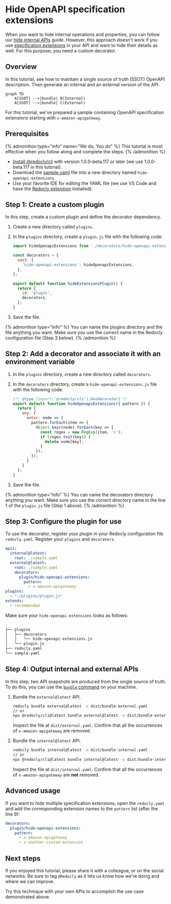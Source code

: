 # Hide OpenAPI specification extensions

When you want to hide internal operations and properties, you can follow our [hide internal APIs](./hide-apis.md) guide.
However, this approach doesn't work if you use [specification extensions](https://redocly.com/docs/openapi-visual-reference/specification-extensions/)
in your API and want to hide their details as well. For this purpose, you need a custom decorator.

## Overview

In this tutorial, see how to maintain a single source of truth (SSOT) OpenAPI description.
Then generate an internal and an external version of the API.

```mermaid
graph TD
    A[SSOT] -->|bundle| B(Internal)
    A[SSOT] -->|bundle| C(External)
```

For this tutorial, we've prepared a sample containing OpenAPI specification extensions starting with `x-amazon-apigateway`.

## Prerequisites

{% admonition type="info" name="We do, You do" %}
This tutorial is most effective when you follow along and complete the steps.
{% /admonition %}

- [Install @redocly/cli](../installation.md) with version 1.0.0-beta.117 or later (we use 1.0.0-beta.117 in this tutorial).
- Download the [sample.yaml](https://gist.github.com/bandantonio/e1331ba5afd24485de5e6229c91d25ed) file into a new directory named `hide-openapi-extensions`.
- Use your favorite IDE for editing the YAML file (we use VS Code and have the [Redocly extension](https://redocly.com/docs/redocly-openapi/) installed).

## Step 1: Create a custom plugin

In this step, create a custom plugin and define the decorator dependency.

1. Create a new directory called `plugins`.
1. In the `plugins` directory, create a `plugin.js` file with the following code:

   ```js
   import hideOpenapiExtensions from './decorators/hide-openapi-extensions.js';

   const decorators = {
     oas3: {
       'hide-openapi-extensions': hideOpenapiExtensions,
     },
   };

   export default function hideExtensionsPlugin() {
     return {
       id: 'plugin',
       decorators,
     };
   }
   ```

1. Save the file.

{% admonition type="info" %}
You can name the plugins directory and the file anything you want. Make sure you use the correct name in the Redocly configuration file (Step 3 below).
{% /admonition %}

## Step 2: Add a decorator and associate it with an environment variable

1. In the `plugins` directory, create a new directory called `decorators`.
1. In the `decorators` directory, create a `hide-openapi-extensions.js` file with the following code:

   ```js
   /** @type {import('@redocly/cli').OasDecorator} */
   export default function hideOpenapiExtensions({ pattern }) {
     return {
       any: {
         enter: node => {
           pattern.forEach(item => {
             Object.keys(node).forEach(key => {
               const regex = new RegExp(item, 'i');
               if (regex.test(key)) {
                 delete node[key];
               }
             });
           });
         }
       }
     };
   }
   ```

1. Save the file.

{% admonition type="info" %}
You can name the decorators directory anything you want. Make sure you use the correct directory name in the line 1 of the `plugin.js` file (Step 1 above).
{% /admonition %}

## Step 3: Configure the plugin for use

To use the decorator, register your plugin in your Redocly configuration file `redocly.yaml`. Register your `plugins` and `decorators`.

```yaml
apis:
  internal@latest:
    root: ./sample.yaml
  external@latest:
    root: ./sample.yaml
    decorators:
      plugin/hide-openapi-extensions:
        pattern:
          - x-amazon-apigateway
plugins:
  - "./plugins/plugin.js"
extends:
  - recommended
```

Make sure your `hide-openapi-extensions` looks as follows:

```bash
.
├── plugins
│   ├── decorators
│   │   └── hide-openapi-extensions.js
│   └── plugin.js
├── redocly.yaml
└── sample.yaml
```

## Step 4: Output internal and external APIs

In this step, two API snapshots are produced from the single source of truth. To do this, you can use the [`bundle` command](../commands/bundle.md) on your machine.

1. Bundle the `external@latest` API.

   ```bash
   redocly bundle external@latest -o dist/bundle-external.yaml
   // or
   npx @redocly/cli@latest bundle external@latest -o dist/bundle-external.yaml
   ```

   Inspect the file at `dist/external.yaml`.
   Confirm that all the occurrences of `x-amazon-apigateway` are removed.

1. Bundle the `internal@latest` API.

   ```bash
   redocly bundle internal@latest -o dist/bundle-internal.yaml
   // or
   npx @redocly/cli@latest bundle internal@latest -o dist/bundle-internal.yaml
   ```

   Inspect the file at `dist/internal.yaml`.
   Confirm that all the occurrences of `x-amazon-apigateway` are **not** removed.

## Advanced usage

If you want to hide multiple specification extensions, open the `redocly.yaml` and add the corresponding extension names
to the `pattern` list (after the line 9):

```yaml
decorators:
  plugin/hide-openapi-extensions:
    pattern:
      - x-amazon-apigateway
      - x-another-custom-extension
```

## Next steps

If you enjoyed this tutorial, please share it with a colleague, or on the social networks.
Be sure to tag `@Redocly` as it lets us know how we're doing and where we can improve.

Try this technique with your own APIs to accomplish the use case demonstrated above.
